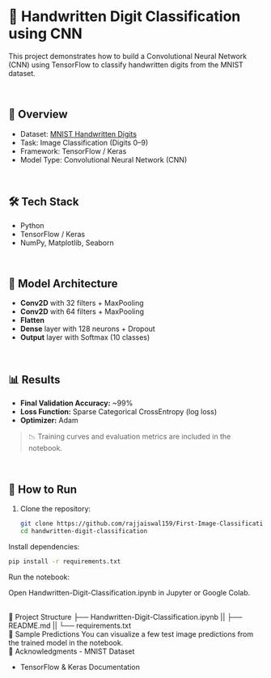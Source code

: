 # 🧠 Handwritten Digit Classification using CNN

This project demonstrates how to build a Convolutional Neural Network (CNN) using TensorFlow to classify handwritten digits from the MNIST dataset.

<br>

## 📌 Overview

- Dataset: [MNIST Handwritten Digits](http://yann.lecun.com/exdb/mnist/)
- Task: Image Classification (Digits 0–9)
- Framework: TensorFlow / Keras
- Model Type: Convolutional Neural Network (CNN)

<br>

## 🛠️ Tech Stack

- Python
- TensorFlow / Keras
- NumPy, Matplotlib, Seaborn

<br>

## 🧪 Model Architecture

- **Conv2D** with 32 filters + MaxPooling
- **Conv2D** with 64 filters + MaxPooling
- **Flatten**
- **Dense** layer with 128 neurons + Dropout
- **Output** layer with Softmax (10 classes)

<br>

## 📊 Results

- **Final Validation Accuracy:** ~99%
- **Loss Function:** Sparse Categorical CrossEntropy (log loss)
- **Optimizer:** Adam

> 📉 Training curves and evaluation metrics are included in the notebook.

<br>

## 🚀 How to Run

1. Clone the repository:
   ```bash
   git clone https://github.com/rajjaiswal159/First-Image-Classification.git
   cd handwritten-digit-classification
Install dependencies:
```bash
pip install -r requirements.txt
```
Run the notebook:

Open Handwritten-Digit-Classification.ipynb in Jupyter or Google Colab.

<br>
📁 Project Structure
├── Handwritten-Digit-Classification.ipynb ||
├── README.md ||
└── requirements.txt
<br>
📸 Sample Predictions
You can visualize a few test image predictions from the trained model in the notebook.

<br>
🙌 Acknowledgments
- MNIST Dataset

- TensorFlow & Keras Documentation

